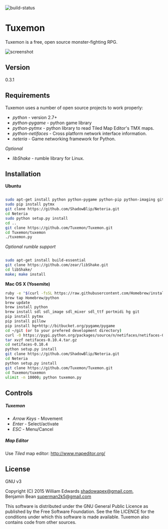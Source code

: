 ![build-status](https://travis-ci.org/Tuxemon/Tuxemon.svg?branch=master)

Tuxemon
=========

Tuxemon is a free, open source monster-fighting RPG.

![screenshot](http://www.tuxemon.org/images/featurette-01.png)


Version
----

0.3.1


Requirements
-----------

Tuxemon uses a number of open source projects to work properly:

* *python* - version 2.7+
* *python-pygame* - python game library
* *python-pytmx* - python library to read Tiled Map Editor's TMX maps.
* *python-netifaces* - Cross platform network interface information.
* *neteria* - Game networking framework for Python.

*Optional*

* *libShake* - rumble library for Linux.


Installation
--------------

**Ubuntu**

```sh

sudo apt-get install python python-pygame python-pip python-imaging git python-netifaces
sudo pip install pytmx
git clone https://github.com/ShadowBlip/Neteria.git
cd Neteria
sudo python setup.py install
cd ..
git clone https://github.com/Tuxemon/Tuxemon.git
cd Tuxemon/tuxemon
./tuxemon.py

```

*Optional rumble support*

```sh

sudo apt-get install build-essential
git clone https://github.com/zear/libShake.git
cd libShake/
make; make install

```

**Mac OS X (Yosemite)**

```sh
ruby -e "$(curl -fsSL https://raw.githubusercontent.com/Homebrew/install/master/install)"
brew tap Homebrew/python
brew update
brew install python
brew install sdl sdl_image sdl_mixer sdl_ttf portmidi hg git
pip install pytmx
pip install pillow
pip install hg+http://bitbucket.org/pygame/pygame
cd ~/git (or to your prefered development directory)
curl -O https://pypi.python.org/packages/source/n/netifaces/netifaces-0.10.4.tar.gz#md5=36da76e2cfadd24cc7510c2c0012eb1e
tar xvzf netifaces-0.10.4.tar.gz
cd netifaces-0.10.4
python setup.py install
git clone https://github.com/ShadowBlip/Neteria.git
cd Neteria
python setup.py install
git clone https://github.com/Tuxemon/Tuxemon.git
cd Tuxemon/tuxemon
ulimit -n 10000; python tuxemon.py

```


Controls
--------------

##### Tuxemon
* *Arrow Keys* - Movement
* *Enter* - Select/activate
* *ESC* - Menu/Cancel


##### Map Editor

Use *Tiled* map editor: http://www.mapeditor.org/


License
----

GNU v3

Copyright (C) 2015 William Edwards <shadowapex@gmail.com>,  
Benjamin Bean <superman2k5@gmail.com>

This software is distributed under the GNU General Public Licence as published
by the Free Software Foundation.  See the file LICENCE for the conditions
under which this software is made available.  Tuxemon also contains code from
other sources.

